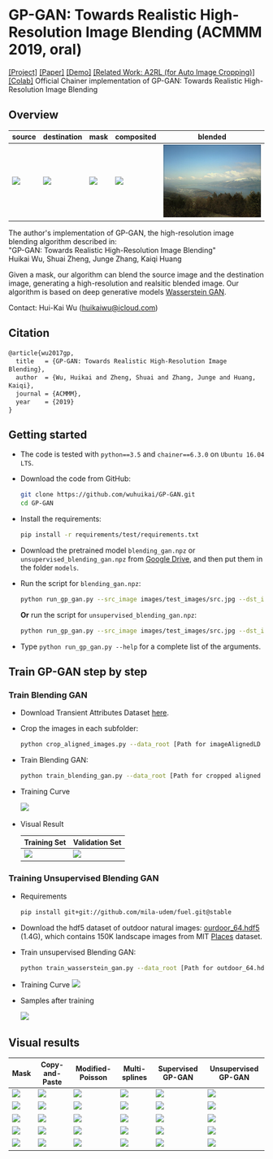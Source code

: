# GP-GAN: Towards Realistic High-Resolution Image Blending (ACMMM 2019, **oral**)
[[Project]](https://wuhuikai.github.io/GP-GAN-Project/)   [[Paper]](https://arxiv.org/abs/1703.07195) [[Demo]](http://wuhuikai.me/DeepJS/)   [[Related Work: A2RL (for Auto Image Cropping)]](https://github.com/wuhuikai/TF-A2RL)  [[Colab]](https://colab.research.google.com/drive/11ESQZpS-Abq87WZSfc325QwCFD-j_VnL)
Official Chainer implementation of GP-GAN: Towards Realistic High-Resolution Image Blending

## Overview

| source | destination | mask | composited | blended |
| --- | --- | --- | --- | --- |
| ![](images/test_images/src.jpg) | ![](images/test_images/dst.jpg) | ![](images/test_images/mask_display.png) | ![](images/test_images/copy-paste.png) | ![](images/test_images/result.png) |

The author's implementation of GP-GAN, the high-resolution image blending algorithm described in:  
"GP-GAN: Towards Realistic High-Resolution Image Blending"   
Huikai Wu, Shuai Zheng, Junge Zhang, Kaiqi Huang

Given a mask, our algorithm can blend the source image and the destination image, generating a high-resolution and realsitic blended image. Our algorithm is based on deep generative models [Wasserstein GAN](https://arxiv.org/abs/1701.07875).

Contact: Hui-Kai Wu (huikaiwu@icloud.com)

## Citation
```
@article{wu2017gp,
  title   = {GP-GAN: Towards Realistic High-Resolution Image Blending},
  author  = {Wu, Huikai and Zheng, Shuai and Zhang, Junge and Huang, Kaiqi},
  journal = {ACMMM},
  year    = {2019}
}
```

## Getting started
* The code is tested with `python==3.5` and `chainer==6.3.0` on `Ubuntu 16.04 LTS`.
* Download the code from GitHub:
    ```bash
    git clone https://github.com/wuhuikai/GP-GAN.git
    cd GP-GAN
    ```
* Install the requirements:
    ```bash
    pip install -r requirements/test/requirements.txt
    ```
* Download the pretrained model `blending_gan.npz` or `unsupervised_blending_gan.npz` from [Google Drive](https://drive.google.com/open?id=0Bybnpq8dvwudVjBHNWNHUmVSV28), and then put them in the folder `models`.

* Run the script for `blending_gan.npz`:
    ``` bash
    python run_gp_gan.py --src_image images/test_images/src.jpg --dst_image images/test_images/dst.jpg --mask_image images/test_images/mask.png --blended_image images/test_images/result.png
    ```
    **Or** run the script for `unsupervised_blending_gan.npz`:
    ``` bash
    python run_gp_gan.py --src_image images/test_images/src.jpg --dst_image images/test_images/dst.jpg --mask_image images/test_images/mask.png --blended_image images/test_images/result.png --supervised False
    ```
* Type `python run_gp_gan.py --help` for a complete list of the arguments.

## Train GP-GAN step by step
### Train Blending GAN
* Download Transient Attributes Dataset [here](http://transattr.cs.brown.edu/files/aligned_images.tar).
* Crop the images in each subfolder:
    ```bash
    python crop_aligned_images.py --data_root [Path for imageAlignedLD in Transient Attributes Dataset]
    ```
* Train Blending GAN:
    ```bash
    python train_blending_gan.py --data_root [Path for cropped aligned images of Transient Attributes Dataset]
    ```
* Training Curve

    ![](images/blending_gan_result/loss.png)
* Visual Result

    | Training Set | Validation Set |
    | --- | --- |
    | ![](images/blending_gan_result/train.png) | ![](images/blending_gan_result/val.png) |

### Training Unsupervised Blending GAN
* Requirements
    ```bash
    pip install git+git://github.com/mila-udem/fuel.git@stable
    ```
* Download the hdf5 dataset of outdoor natural images: [ourdoor_64.hdf5](http://efrosgans.eecs.berkeley.edu/iGAN/datasets/outdoor_64.zip) (1.4G), which contains 150K landscape images from MIT [Places](http://places.csail.mit.edu/) dataset. 
* Train unsupervised Blending GAN:
    ```bash
    python train_wasserstein_gan.py --data_root [Path for outdoor_64.hdf5]
    ```
* Training Curve
![](images/unsupervised_gan_result/d_loss.png)
* Samples after training

  ![](images/unsupervised_gan_result/samples.png)

## Visual results

| Mask | Copy-and-Paste | Modified-Poisson | Multi-splines | Supervised GP-GAN | Unsupervised GP-GAN |
| --- | --- | --- | --- | --- | --- |
| ![](images/result_comparison/740_mask.png) | ![](images/result_comparison/740_copy-paste.png) | ![](images/result_comparison/740_modified-poisson.png) | ![](images/result_comparison/740_multi-splines.png) | ![](images/result_comparison/740_poisson-gan-encoder.png) | ![](images/result_comparison/740_poisson-gan-wgan.png) |
| ![](images/result_comparison/2357_mask.png) | ![](images/result_comparison/2357_copy-paste.png) | ![](images/result_comparison/2357_modified-poisson.png) | ![](images/result_comparison/2357_multi-splines.png) | ![](images/result_comparison/2357_poisson-gan-encoder.png) | ![](images/result_comparison/2357_poisson-gan-wgan.png) |
| ![](images/result_comparison/1550_mask.png) | ![](images/result_comparison/1550_copy-paste.png) | ![](images/result_comparison/1550_modified-poisson.png) | ![](images/result_comparison/1550_multi-splines.png) | ![](images/result_comparison/1550_poisson-gan-encoder.png) | ![](images/result_comparison/1550_poisson-gan-wgan.png) |
| ![](images/result_comparison/1920_mask.png) | ![](images/result_comparison/1920_copy-paste.png) | ![](images/result_comparison/1920_modified-poisson.png) | ![](images/result_comparison/1920_multi-splines.png) | ![](images/result_comparison/1920_poisson-gan-encoder.png) | ![](images/result_comparison/1920_poisson-gan-wgan.png) |
| ![](images/result_comparison/1153_mask.png) | ![](images/result_comparison/1153_copy-paste.png) | ![](images/result_comparison/1153_modified-poisson.png) | ![](images/result_comparison/1153_multi-splines.png) | ![](images/result_comparison/1153_poisson-gan-encoder.png) | ![](images/result_comparison/1153_poisson-gan-wgan.png) |
